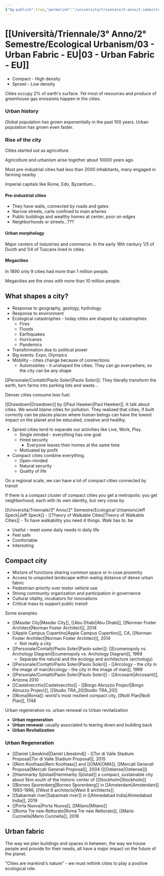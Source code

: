 ```yaml
---
{"dg-publish":true,"permalink":"/universita/triennale/3-anno/2-semestre/ecological-urbanism/03-urban-fabric-eu/"}
---
```


# [[Università/Triennale/3° Anno/2° Semestre/Ecological Urbanism/03 - Urban Fabric - EU\|03 - Urban Fabric - EU]]



- Compact - High density
- Sprawl - Low density


Cities occupy 2% of earth's surface. Yet most of resources and produce of greenhouse gas emissions happen in the cities.

### Urban history

Global population has grown exponentially in the past 100 years. Urban population has grown even faster.

### Rise of the city

Cities started out as agricolture.

Agricolture and urbanism arise together about 10000 years ago.

Most pre-industrial cities had less than 2000 inhabitants, many engaged in farming nearby

Imperial capitals like Rome, Edo, Byzantium...


#### Pre-industrial cities

- They have walls, connected by roads and gates
- Narrow streets, carts confined to main arteries
- Public buildings and wealthy homes at center, poor on edges
- Neighborhoods or streets...???


#### Urban morphology

Major centers of industries and commerce. In the early 16th century 1/5 of Ducth and 1/4 of Tuscans lived in cities.

#### Megacities

In 1890 only 9 cities had more than 1 million people.

Megacities are the ones with more than 10 million people.

## What shapes a city?

- Response to geography, geology, hydrology
- Response to environment
- Ecological catastrophes - today cities are shaped by catastrophies
	- Fires
	- Floods
	- Earthquakes
	- Hurricanes
	- Pandemics
- Transformation due to political power
- Big events: Expo, Olympics
- Mobility - cities change because of connections
	- Automobiles - it unshaped the cities. They can go everywhere, so the city can be any shape

[[Personale/Contatti/Paolo Soleri\|Paolo Soleri]]: They literally transform the earth, turn farms into parking lots and waste...


Denser cities consume less fuel.

[[Drawdown\|Drawdown]] by [[Paul Hawken\|Paul Hawken]].
It talk about cities. We would blame cities for pollution. They realized that cities, if built correctly can be places places where human beings can have the lowest impact on the planet and be educated, creative and healthy.

- Sprawl cities tend to separate our activities like Live, Work, Play.
	- Single minded - everything has one goal
	- Hired security
		- Everyone leaves their homes at the same time
	- Motivated by profit
- Compact cities combine everything.
	- Open-minded
	- Natural security
	- Quality of life

On a regional scale, we can have a lot of compact cities connected by transit

If there is a compact cluster of compact cities you get a metropolis: you get neighborhood, each with its own identity, but very close by

[[Università/Triennale/3° Anno/2° Semestre/Ecological Urbanism/Jeff Speck\|Jeff Speck]] - [[Theory of Walkable Cities\|Theory of Walkable Cities]] - To have walkability you need 4 things. Walk has to. be
- Useful - meet some daily needs in daily life
- Feel safe
- Comfortable
- Interesting



## Compact city

- Mixture of functions sharing common space or in cose proximity
- Access to unspoiled landscape within waling distance of dense urban fabric
- Pedestrian-priority over motor vehicle use
- Strong community organization and participation in governance
- Cultural vitality, incubators for innovations
- Critical mass to support public transit

Some examples
- [[Masdar City\|Masdar City]], [[Abu Dhabi\|Abu Dhabi]], [[Norman Foster Architect\|Norman Foster Architect]], 2014
- [[Apple Campus Cupertino\|Apple Campus Cupertino]], CA, [[Norman Foster Architect\|Norman Foster Architect]], 2014
	- Not really a city
- [[Personale/Contatti/Paolo Soleri\|Paolo soleri]]: [[Ecumenopoly vs. Archology Diagram\|Ecumenopoly vs. Archology Diagram]], 1969
	- Separate the natural and the ecology and architecture (archology)
- [[Personale/Contatti/Paolo Soleri\|Paolo Soleri]] - [[Arcology - the city in the image of man\|Arcology - the city in the image of man]], 1969
- [[Personale/Contatti/Paolo Soleri\|Paolo Soleri]] - [[Arcosanti\|Arcosanti]], Arizona 2010
- [[Castelvecchio\|Castelvecchio]] - [[Borgo Abruzzo Project\|Borgo Abruzzo Project]], [[Studio TRA_20\|Studio TRA_20]]
- [[Roma\|Roma]]: world's most resilient compact city, [[Nolli Plan\|Nolli Plan]], 1748


Urban regeneration vs. urban renewal vs Urban revitalization
- **Urban regeneration**
- **Urban renewal**: usually associated to tearing down and building back
- **Urban Revitalization**

### Urban Regeneration

- [[Daniel Libeskind\|Daniel Libeskind]] - [[Tor di Valle Stadium Proposal\|Tor di Valle Stadium Proposal]], 2015
- [[Rem Koolhaas\|Rem Koolhaas]] and [[OMA\|OMA]], [[Mercati Generali Proposal\|Mercati Generali Proposal]], 2004 ([[Ostiense\|Ostiense]])
- [[Hammarby Sjöstad\|Hammarby Sjöstad]] a compact, sustainable city about 5km south of the historic center of [[Stockholm\|Stockholm]]
- [[Borneo Sporenberg\|Borneo Sporenberg]] in [[Amsterdam\|Amsterdam]] 1993-1996, [[West 8 architects\|West 8 architects]]
- [[Sabarmati river\|Sabarmati river]] in [[Ahmedabad India\|Ahmedabad India]], 2019
- [[Porta Nuova\|Porta Nuova]], [[Milano\|Milano]]
- [[Roma Tre new Rettorato\|Roma Tre new Rettorato]], [[Mario Cucinella\|Mario Cucinella]], 2016


## Urban fabric

The way we plan buildings and spaces in between, the way we house people and provide for their needs, all have a major impact on the future of the planet.



"Cities are mankind's nature" - 
we must rethink cities to play a positive ecological role.






